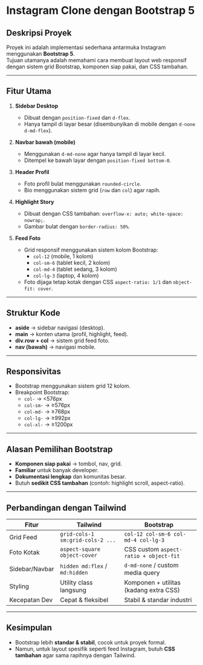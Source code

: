 # Instagram Clone dengan Bootstrap 5

##  Deskripsi Proyek
Proyek ini adalah implementasi sederhana antarmuka Instagram menggunakan **Bootstrap 5**.  
Tujuan utamanya adalah memahami cara membuat layout web responsif dengan sistem grid Bootstrap, komponen siap pakai, dan CSS tambahan.

---

##  Fitur Utama
1. **Sidebar Desktop**
   - Dibuat dengan `position-fixed` dan `d-flex`.
   - Hanya tampil di layar besar (disembunyikan di mobile dengan `d-none d-md-flex`).

2. **Navbar bawah (mobile)**
   - Menggunakan `d-md-none` agar hanya tampil di layar kecil.
   - Ditempel ke bawah layar dengan `position-fixed bottom-0`.

3. **Header Profil**
   - Foto profil bulat menggunakan `rounded-circle`.
   - Bio menggunakan sistem grid (`row` dan `col`) agar rapih.

4. **Highlight Story**
   - Dibuat dengan CSS tambahan: `overflow-x: auto; white-space: nowrap;`.
   - Gambar bulat dengan `border-radius: 50%`.

5. **Feed Foto**
   - Grid responsif menggunakan sistem kolom Bootstrap:
     - `col-12` (mobile, 1 kolom)
     - `col-sm-6` (tablet kecil, 2 kolom)
     - `col-md-4` (tablet sedang, 3 kolom)
     - `col-lg-3` (laptop, 4 kolom)
   - Foto dijaga tetap kotak dengan CSS `aspect-ratio: 1/1` dan `object-fit: cover`.

---

##  Struktur Kode
- **aside** → sidebar navigasi (desktop).
- **main** → konten utama (profil, highlight, feed).
- **div.row + col** → sistem grid feed foto.
- **nav (bawah)** → navigasi mobile.

---

##  Responsivitas
- Bootstrap menggunakan sistem grid 12 kolom.
- Breakpoint Bootstrap:
  - `col-` → <576px
  - `col-sm-` → ≥576px
  - `col-md-` → ≥768px
  - `col-lg-` → ≥992px
  - `col-xl-` → ≥1200px

---

##  Alasan Pemilihan Bootstrap
- **Komponen siap pakai** → tombol, nav, grid.
- **Familiar** untuk banyak developer.
- **Dokumentasi lengkap** dan komunitas besar.
- Butuh **sedikit CSS tambahan** (contoh: highlight scroll, aspect-ratio).

---

##  Perbandingan dengan Tailwind
| Fitur            | Tailwind                          | Bootstrap                              |
|------------------|----------------------------------|----------------------------------------|
| Grid Feed        | `grid-cols-1 sm:grid-cols-2 ...` | `col-12 col-sm-6 col-md-4 col-lg-3`    |
| Foto Kotak       | `aspect-square object-cover`     | CSS custom `aspect-ratio + object-fit` |
| Sidebar/Navbar   | `hidden md:flex` / `md:hidden`   | `d-md-none` / custom media query       |
| Styling          | Utility class langsung           | Komponen + utilitas (kadang extra CSS) |
| Kecepatan Dev    | Cepat & fleksibel                | Stabil & standar industri              |

---

##  Kesimpulan
- Bootstrap lebih **standar & stabil**, cocok untuk proyek formal.
- Namun, untuk layout spesifik seperti feed Instagram, butuh **CSS tambahan** agar sama rapihnya dengan Tailwind.
